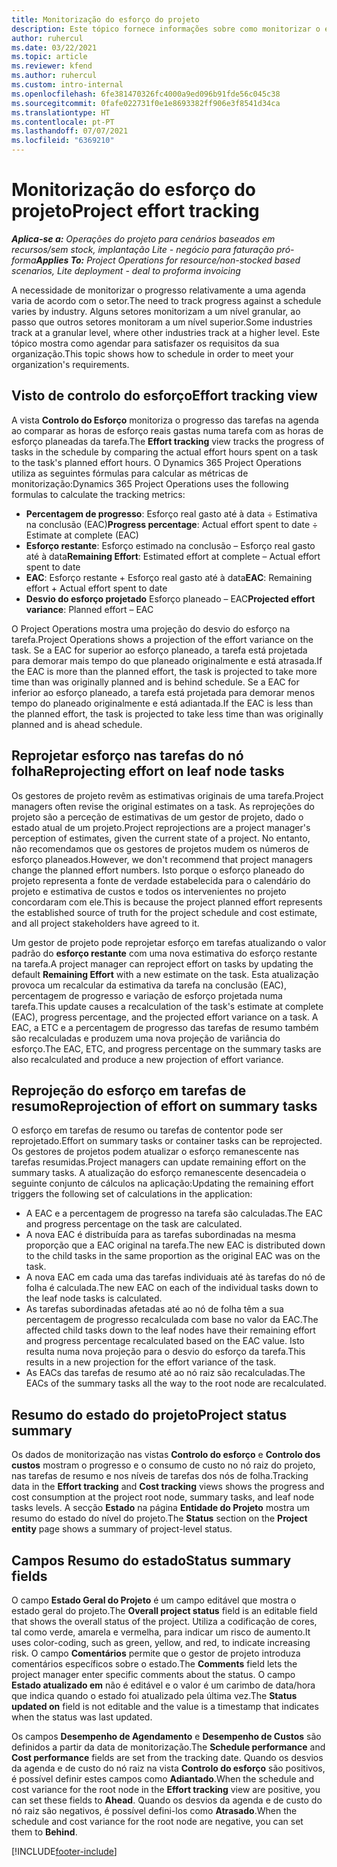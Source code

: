 ```yaml
---
title: Monitorização do esforço do projeto
description: Este tópico fornece informações sobre como monitorizar o esforço e progresso e do trabalho.
author: ruhercul
ms.date: 03/22/2021
ms.topic: article
ms.reviewer: kfend
ms.author: ruhercul
ms.custom: intro-internal
ms.openlocfilehash: 6fe381470326fc4000a9ed096b91fde56c045c38
ms.sourcegitcommit: 0fafe022731f0e1e8693382ff906e3f8541d34ca
ms.translationtype: HT
ms.contentlocale: pt-PT
ms.lasthandoff: 07/07/2021
ms.locfileid: "6369210"
---
```

# <a name="project-effort-tracking"></a><span data-ttu-id="9e8c6-103">Monitorização do esforço do projeto</span><span class="sxs-lookup"><span data-stu-id="9e8c6-103">Project effort tracking</span></span>

<span data-ttu-id="9e8c6-104">_**Aplica-se a:** Operações do projeto para cenários baseados em recursos/sem stock, implantação Lite - negócio para faturação pró-forma_</span><span class="sxs-lookup"><span data-stu-id="9e8c6-104">_**Applies To:** Project Operations for resource/non-stocked based scenarios, Lite deployment - deal to proforma invoicing_</span></span>

<span data-ttu-id="9e8c6-105">A necessidade de monitorizar o progresso relativamente a uma agenda varia de acordo com o setor.</span><span class="sxs-lookup"><span data-stu-id="9e8c6-105">The need to track progress against a schedule varies by industry.</span></span> <span data-ttu-id="9e8c6-106">Alguns setores monitorizam a um nível granular, ao passo que outros setores monitoram a um nível superior.</span><span class="sxs-lookup"><span data-stu-id="9e8c6-106">Some industries track at a granular level, where other industries track at a higher level.</span></span> <span data-ttu-id="9e8c6-107">Este tópico mostra como agendar para satisfazer os requisitos da sua organização.</span><span class="sxs-lookup"><span data-stu-id="9e8c6-107">This topic shows how to schedule in order to meet your organization's requirements.</span></span>

## <a name="effort-tracking-view"></a><span data-ttu-id="9e8c6-108">Visto de controlo do esforço</span><span class="sxs-lookup"><span data-stu-id="9e8c6-108">Effort tracking view</span></span>

<span data-ttu-id="9e8c6-109">A vista **Controlo do Esforço** monitoriza o progresso das tarefas na agenda ao comparar as horas de esforço reais gastas numa tarefa com as horas de esforço planeadas da tarefa.</span><span class="sxs-lookup"><span data-stu-id="9e8c6-109">The **Effort tracking** view tracks the progress of tasks in the schedule by comparing the actual effort hours spent on a task to the task's planned effort hours.</span></span> <span data-ttu-id="9e8c6-110">O Dynamics 365 Project Operations utiliza as seguintes fórmulas para calcular as métricas de monitorização:</span><span class="sxs-lookup"><span data-stu-id="9e8c6-110">Dynamics 365 Project Operations uses the following formulas to calculate the tracking metrics:</span></span>

- <span data-ttu-id="9e8c6-111">**Percentagem de progresso**: Esforço real gasto até à data ÷ Estimativa na conclusão (EAC)</span><span class="sxs-lookup"><span data-stu-id="9e8c6-111">**Progress percentage**: Actual effort spent to date ÷ Estimate at complete (EAC)</span></span> 
- <span data-ttu-id="9e8c6-112">**Esforço restante**: Esforço estimado na conclusão – Esforço real gasto até à data</span><span class="sxs-lookup"><span data-stu-id="9e8c6-112">**Remaining Effort**: Estimated effort at complete – Actual effort spent to date</span></span> 
- <span data-ttu-id="9e8c6-113">**EAC**: Esforço restante + Esforço real gasto até à data</span><span class="sxs-lookup"><span data-stu-id="9e8c6-113">**EAC**: Remaining effort + Actual effort spent to date</span></span> 
- <span data-ttu-id="9e8c6-114">**Desvio do esforço projetado** Esforço planeado – EAC</span><span class="sxs-lookup"><span data-stu-id="9e8c6-114">**Projected effort variance**: Planned effort – EAC</span></span>

<span data-ttu-id="9e8c6-115">O Project Operations mostra uma projeção do desvio do esforço na tarefa.</span><span class="sxs-lookup"><span data-stu-id="9e8c6-115">Project Operations shows a projection of the effort variance on the task.</span></span> <span data-ttu-id="9e8c6-116">Se a EAC for superior ao esforço planeado, a tarefa está projetada para demorar mais tempo do que planeado originalmente e está atrasada.</span><span class="sxs-lookup"><span data-stu-id="9e8c6-116">If the EAC is more than the planned effort, the task is projected to take more time than was originally planned and is behind schedule.</span></span> <span data-ttu-id="9e8c6-117">Se a EAC for inferior ao esforço planeado, a tarefa está projetada para demorar menos tempo do planeado originalmente e está adiantada.</span><span class="sxs-lookup"><span data-stu-id="9e8c6-117">If the EAC is less than the planned effort, the task is projected to take less time than was originally planned and is ahead schedule.</span></span>

## <a name="reprojecting-effort-on-leaf-node-tasks"></a><span data-ttu-id="9e8c6-118">Reprojetar esforço nas tarefas do nó folha</span><span class="sxs-lookup"><span data-stu-id="9e8c6-118">Reprojecting effort on leaf node tasks</span></span>

<span data-ttu-id="9e8c6-119">Os gestores de projeto revêm as estimativas originais de uma tarefa.</span><span class="sxs-lookup"><span data-stu-id="9e8c6-119">Project managers often revise the original estimates on a task.</span></span> <span data-ttu-id="9e8c6-120">As reprojeções do projeto são a perceção de estimativas de um gestor de projeto, dado o estado atual de um projeto.</span><span class="sxs-lookup"><span data-stu-id="9e8c6-120">Project reprojections are a project manager's perception of estimates, given the current state of a project.</span></span> <span data-ttu-id="9e8c6-121">No entanto, não recomendamos que os gestores de projetos mudem os números de esforço planeados.</span><span class="sxs-lookup"><span data-stu-id="9e8c6-121">However, we don't recommend that project managers change the planned effort numbers.</span></span> <span data-ttu-id="9e8c6-122">Isto porque o esforço planeado do projeto representa a fonte de verdade estabelecida para o calendário do projeto e estimativa de custos e todos os intervenientes no projeto concordaram com ele.</span><span class="sxs-lookup"><span data-stu-id="9e8c6-122">This is because the project planned effort represents the established source of truth for the project schedule and cost estimate, and all project stakeholders have agreed to it.</span></span>

<span data-ttu-id="9e8c6-123">Um gestor de projeto pode reprojetar esforço em tarefas atualizando o valor padrão do **esforço restante** com uma nova estimativa do esforço restante na tarefa.</span><span class="sxs-lookup"><span data-stu-id="9e8c6-123">A project manager can reproject effort on tasks by updating the default **Remaining Effort** with a new estimate on the task.</span></span> <span data-ttu-id="9e8c6-124">Esta atualização provoca um recalcular da estimativa da tarefa na conclusão (EAC), percentagem de progresso e variação de esforço projetada numa tarefa.</span><span class="sxs-lookup"><span data-stu-id="9e8c6-124">This update causes a recalculation of the task's estimate at complete (EAC), progress percentage, and the projected effort variance on a task.</span></span> <span data-ttu-id="9e8c6-125">A EAC, a ETC e a percentagem de progresso das tarefas de resumo também são recalculadas e produzem uma nova projeção de variância do esforço.</span><span class="sxs-lookup"><span data-stu-id="9e8c6-125">The EAC, ETC, and progress percentage on the summary tasks are also recalculated and produce a new projection of effort variance.</span></span>

## <a name="reprojection-of-effort-on-summary-tasks"></a><span data-ttu-id="9e8c6-126">Reprojeção do esforço em tarefas de resumo</span><span class="sxs-lookup"><span data-stu-id="9e8c6-126">Reprojection of effort on summary tasks</span></span>

<span data-ttu-id="9e8c6-127">O esforço em tarefas de resumo ou tarefas de contentor pode ser reprojetado.</span><span class="sxs-lookup"><span data-stu-id="9e8c6-127">Effort on summary tasks or container tasks can be reprojected.</span></span> <span data-ttu-id="9e8c6-128">Os gestores de projetos podem atualizar o esforço remanescente nas tarefas resumidas.</span><span class="sxs-lookup"><span data-stu-id="9e8c6-128">Project managers can update remaining effort on the summary tasks.</span></span> <span data-ttu-id="9e8c6-129">A atualização do esforço remanescente desencadeia o seguinte conjunto de cálculos na aplicação:</span><span class="sxs-lookup"><span data-stu-id="9e8c6-129">Updating the remaining effort triggers the following set of calculations in the application:</span></span>

- <span data-ttu-id="9e8c6-130">A EAC e a percentagem de progresso na tarefa são calculadas.</span><span class="sxs-lookup"><span data-stu-id="9e8c6-130">The EAC and progress percentage on the task are calculated.</span></span>
- <span data-ttu-id="9e8c6-131">A nova EAC é distribuída para as tarefas subordinadas na mesma proporção que a EAC original na tarefa.</span><span class="sxs-lookup"><span data-stu-id="9e8c6-131">The new EAC is distributed down to the child tasks in the same proportion as the original EAC was on the task.</span></span>
- <span data-ttu-id="9e8c6-132">A nova EAC em cada uma das tarefas individuais até às tarefas do nó de folha é calculada.</span><span class="sxs-lookup"><span data-stu-id="9e8c6-132">The new EAC on each of the individual tasks down to the leaf node tasks is calculated.</span></span> 
- <span data-ttu-id="9e8c6-133">As tarefas subordinadas afetadas até ao nó de folha têm a sua percentagem de progresso recalculada com base no valor da EAC.</span><span class="sxs-lookup"><span data-stu-id="9e8c6-133">The affected child tasks down to the leaf nodes have their remaining effort and progress percentage recalculated based on the EAC value.</span></span> <span data-ttu-id="9e8c6-134">Isto resulta numa nova projeção para o desvio do esforço da tarefa.</span><span class="sxs-lookup"><span data-stu-id="9e8c6-134">This results in a new projection for the effort variance of the task.</span></span> 
- <span data-ttu-id="9e8c6-135">As EACs das tarefas de resumo até ao nó raiz são recalculadas.</span><span class="sxs-lookup"><span data-stu-id="9e8c6-135">The EACs of the summary tasks all the way to the root node are recalculated.</span></span>


## <a name="project-status-summary"></a><span data-ttu-id="9e8c6-136">Resumo do estado do projeto</span><span class="sxs-lookup"><span data-stu-id="9e8c6-136">Project status summary</span></span>

<span data-ttu-id="9e8c6-137">Os dados de monitorização nas vistas **Controlo do esforço** e **Controlo dos custos** mostram o progresso e o consumo de custo no nó raiz do projeto, nas tarefas de resumo e nos níveis de tarefas dos nós de folha.</span><span class="sxs-lookup"><span data-stu-id="9e8c6-137">Tracking data in the **Effort tracking** and **Cost tracking** views shows the progress and cost consumption at the project root node, summary tasks, and leaf node tasks levels.</span></span> <span data-ttu-id="9e8c6-138">A secção **Estado** na página **Entidade do Projeto** mostra um resumo do estado do nível do projeto.</span><span class="sxs-lookup"><span data-stu-id="9e8c6-138">The **Status** section on the **Project entity** page shows a summary of project-level status.</span></span>

## <a name="status-summary-fields"></a><span data-ttu-id="9e8c6-139">Campos Resumo do estado</span><span class="sxs-lookup"><span data-stu-id="9e8c6-139">Status summary fields</span></span>

<span data-ttu-id="9e8c6-140">O campo **Estado Geral do Projeto** é um campo editável que mostra o estado geral do projeto.</span><span class="sxs-lookup"><span data-stu-id="9e8c6-140">The **Overall project status** field is an editable field that shows the overall status of the project.</span></span> <span data-ttu-id="9e8c6-141">Utiliza a codificação de cores, tal como verde, amarela e vermelha, para indicar um risco de aumento.</span><span class="sxs-lookup"><span data-stu-id="9e8c6-141">It uses color-coding, such as green, yellow, and red, to indicate increasing risk.</span></span> <span data-ttu-id="9e8c6-142">O campo **Comentários** permite que o gestor de projeto introduza comentários específicos sobre o estado.</span><span class="sxs-lookup"><span data-stu-id="9e8c6-142">The **Comments** field lets the project manager enter specific comments about the status.</span></span> <span data-ttu-id="9e8c6-143">O campo **Estado atualizado em** não é editável e o valor é um carimbo de data/hora que indica quando o estado foi atualizado pela última vez.</span><span class="sxs-lookup"><span data-stu-id="9e8c6-143">The **Status updated on** field is not editable and the value is a timestamp that indicates when the status was last updated.</span></span>

<span data-ttu-id="9e8c6-144">Os campos **Desempenho de Agendamento** e **Desempenho de Custos** são definidos a partir da data de monitorização.</span><span class="sxs-lookup"><span data-stu-id="9e8c6-144">The **Schedule performance** and **Cost performance** fields are set from the tracking date.</span></span> <span data-ttu-id="9e8c6-145">Quando os desvios da agenda e de custo do nó raiz na vista **Controlo do esforço** são positivos, é possível definir estes campos como **Adiantado**.</span><span class="sxs-lookup"><span data-stu-id="9e8c6-145">When the schedule and cost variance for the root node in the **Effort tracking** view are positive, you can set these fields to **Ahead**.</span></span> <span data-ttu-id="9e8c6-146">Quando os desvios da agenda e de custo do nó raiz são negativos, é possível defini-los como **Atrasado**.</span><span class="sxs-lookup"><span data-stu-id="9e8c6-146">When the schedule and cost variance for the root node are negative, you can set them to **Behind**.</span></span>


[!INCLUDE[footer-include](../includes/footer-banner.md)]
